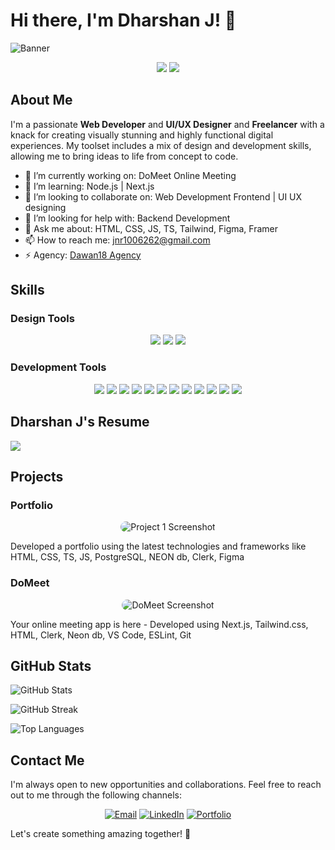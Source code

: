 # Hi there, I'm Dharshan J! 👋

![Banner](https://repository-images.githubusercontent.com/821492504/2dcf82b4-4371-402f-8518-5be7bb31b34c)

<p align="center">
  <img src="https://img.shields.io/badge/Web_Developer-007ACC?style=for-the-badge&logo=web&logoColor=white" />
  <img src="https://img.shields.io/badge/UI/UX_Designer-F24E1E?style=for-the-badge&logo=designer&logoColor=white" />
</p>

## About Me

I'm a passionate **Web Developer** and **UI/UX Designer** and **Freelancer** with a knack for creating visually stunning and highly functional digital experiences. My toolset includes a mix of design and development skills, allowing me to bring ideas to life from concept to code.

- 🔭 I’m currently working on: DoMeet Online Meeting
- 🌱 I’m learning: Node.js | Next.js
- 👯 I’m looking to collaborate on: Web Development Frontend | UI UX designing
- 🤔 I’m looking for help with: Backend Development
- 💬 Ask me about: HTML, CSS, JS, TS, Tailwind, Figma, Framer
- 📫 How to reach me: jnr1006262@gmail.com
- ⚡ Agency: [Dawan18 Agency](https://zdawan.github.io/Dawan18-Agency/)

## Skills

### Design Tools
<p align="center">
  <img src="https://img.shields.io/badge/Figma-F24E1E?style=for-the-badge&logo=figma&logoColor=white" />
  <img src="https://img.shields.io/badge/Wix-000?style=for-the-badge&logo=wix&logoColor=white" />
  <img src="https://img.shields.io/badge/Framer-0055FF?style=for-the-badge&logo=framer&logoColor=white" />
</p>

### Development Tools
<p align="center">
  <img src="https://img.shields.io/badge/TypeScript-007ACC?style=for-the-badge&logo=typescript&logoColor=white" />
  <img src="https://img.shields.io/badge/JavaScript-F7DF1E?style=for-the-badge&logo=javascript&logoColor=black" />
  <img src="https://img.shields.io/badge/HTML5-E34F26?style=for-the-badge&logo=html5&logoColor=white" />
  <img src="https://img.shields.io/badge/CSS3-1572B6?style=for-the-badge&logo=css3&logoColor=white" />
  <img src="https://img.shields.io/badge/Sass-CC6699?style=for-the-badge&logo=sass&logoColor=white" />
  <img src="https://img.shields.io/badge/React-20232A?style=for-the-badge&logo=react&logoColor=61DAFB" />
  <img src="https://img.shields.io/badge/Next.js-000000?style=for-the-badge&logo=nextdotjs&logoColor=white" />
  <img src="https://img.shields.io/badge/Tailwind_CSS-38B2AC?style=for-the-badge&logo=tailwind-css&logoColor=white" />
  <img src="https://img.shields.io/badge/GitHub-181717?style=for-the-badge&logo=github&logoColor=white" />
  <img src="https://img.shields.io/badge/VS_Code-0078d7?style=for-the-badge&logo=visual-studio-code&logoColor=white" />
  <img src="https://img.shields.io/badge/Git-F05032?style=for-the-badge&logo=git&logoColor=white" />
  <img src="https://img.shields.io/badge/Clerk-FFFFFF?style=for-the-badge&logo=clerk&logoColor=black" />
</p>

## Dharshan J's Resume
  <a align="center" href="https://drive.google.com/file/d/1ZPd3eYE_eUzVP347DYKdKUkjmKvN_Sxz/view"> <img src="https://img.shields.io/badge/Download-181717?style=for-the-badge&logo=file&logoColor=white" /> </a>

## Projects

### Portfolio
<p align="center">
  <img src="https://cdn.dribbble.com/userupload/11213339/file/original-dc86e9604fa1f10ba5139d486e6ea503.png?resize=1024x494" alt="Project 1 Screenshot" style="border-radius: 10px; transition: transform 0.2s;" onmouseover="this.style.transform='scale(1.05)';" onmouseout="this.style.transform='scale(1)';"/>
</p>
Developed a portfolio using the latest technologies and frameworks like HTML, CSS, TS, JS, PostgreSQL, NEON db, Clerk, Figma

### DoMeet
<p align="center">
  <img src="https://cdn.dribbble.com/userupload/15609100/file/original-4cbae7434c29c7efcfaa85737214ab78.png?resize=1024x431" alt="DoMeet Screenshot" style="border-radius: 10px; transition: transform 0.2s;" onmouseover="this.style.transform='scale(1.05)';" onmouseout="this.style.transform='scale(1)';"/>
</p>
Your online meeting app is here - Developed using Next.js, Tailwind.css, HTML, Clerk, Neon db, VS Code, ESLint, Git

## GitHub Stats

<p align="left">
  <img src="https://github-readme-stats.vercel.app/api?username=zdawan&show_icons=true&theme=radical" alt="GitHub Stats" />
</p>

<p align="left">
  <img src="https://github-readme-streak-stats.herokuapp.com/?user=zdawan&theme=radical" alt="GitHub Streak" />
</p>

<p align="left">
  <img src="https://github-readme-stats.vercel.app/api/top-langs/?username=zdawan&layout=compact&theme=radical" alt="Top Languages" />
</p>

## Contact Me

I'm always open to new opportunities and collaborations. Feel free to reach out to me through the following channels:

<p align="center">
  <a href="mailto:jnr1006262@gmail.com"><img src="https://img.shields.io/badge/Email-D14836?style=for-the-badge&logo=gmail&logoColor=white" alt="Email" /></a>
  <a href="https://www.linkedin.com/in/dharshan-kumar-j-897a41252/"><img src="https://img.shields.io/badge/LinkedIn-0077B5?style=for-the-badge&logo=linkedin&logoColor=white" alt="LinkedIn" /></a>
  <a href="https://zdawan.github.io/dharshan.github.io/"><img src="https://img.shields.io/badge/Portfolio-FF5722?style=for-the-badge&logo=google-chrome&logoColor=white" alt="Portfolio" /></a>
</p>

Let's create something amazing together! 🚀
